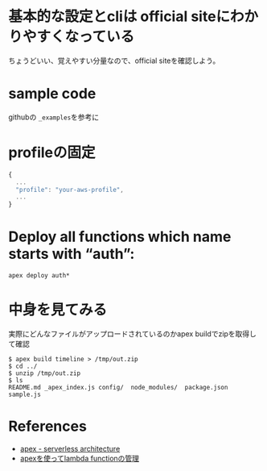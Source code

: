
# 基本的な設定とcliは official siteにわかりやすくなっている

ちょうどいい、覚えやすい分量なので、official siteを確認しよう。

# sample code

githubの `_examples`を参考に

# profileの固定

```js
{
  ...
  "profile": "your-aws-profile",
  ...
}
```

# Deploy all functions which name starts with “auth”:

```
apex deploy auth*
```

# 中身を見てみる

実際にどんなファイルがアップロードされているのかapex buildでzipを取得して確認

```
$ apex build timeline > /tmp/out.zip
$ cd ../
$ unzip /tmp/out.zip
$ ls
README.md _apex_index.js config/  node_modules/  package.json  sample.js
```

# References

+ [apex - serverless architecture](http://apex.run/)
+ [apexを使ってlambda functionの管理](http://swfz.hatenablog.com/entry/2016/06/16/024853)